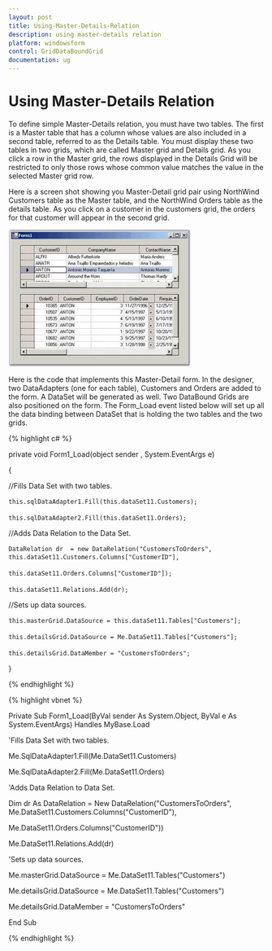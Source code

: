 ```yaml
---
layout: post
title: Using-Master-Details-Relation
description: using master-details relation
platform: windowsform
control: GridDataBoundGrid
documentation: ug
---
```


# Using Master-Details Relation

To define simple Master-Details relation, you must have two tables. The first is a Master table that has a column whose values are also included in a second table, referred to as the Details table. You must display these two tables in two grids, which are called Master grid and Details grid. As you click a row in the Master grid, the rows displayed in the Details Grid will be restricted to only those rows whose common value matches the value in the selected Master grid row. 

Here is a screen shot showing you Master-Detail grid pair using NorthWind Customers table as the Master table, and the NorthWind Orders table as the details table. As you click on a customer in the customers grid, the orders for that customer will appear in the second grid.

![](DataBound-Grid_images/DataBound-Grid_img14.jpeg)

Here is the code that implements this Master-Detail form. In the designer, two DataAdapters (one for each table), Customers and Orders are added to the form. A DataSet will be generated as well. Two DataBound Grids are also positioned on the form. The Form_Load event listed below will set up all the data binding between DataSet that is holding the two tables and the two grids. 

{% highlight c# %}

private void Form1_Load(object sender , System.EventArgs e)  

{

//Fills Data Set with two tables.

    this.sqlDataAdapter1.Fill(this.dataSet11.Customers);

    this.sqlDataAdapter2.Fill(this.dataSet11.Orders);



//Adds Data Relation to the Data Set.

    DataRelation dr  = new DataRelation("CustomersToOrders", this.dataSet11.Customers.Columns["CustomerID"],

    this.dataSet11.Orders.Columns["CustomerID"]);

    this.dataSet11.Relations.Add(dr);



//Sets up data sources.

    this.masterGrid.DataSource = this.dataSet11.Tables["Customers"];

    this.detailsGrid.DataSource = Me.DataSet11.Tables["Customers"];

    this.detailsGrid.DataMember = "CustomersToOrders";

}

{% endhighlight %}

{% highlight vbnet %}

Private Sub Form1_Load(ByVal sender As System.Object, ByVal e As System.EventArgs) Handles MyBase.Load



'Fills Data Set with two tables.

Me.SqlDataAdapter1.Fill(Me.DataSet11.Customers)

Me.SqlDataAdapter2.Fill(Me.DataSet11.Orders)



'Adds Data Relation to Data Set.

Dim dr As DataRelation = New DataRelation("CustomersToOrders", Me.DataSet11.Customers.Columns("CustomerID"),

Me.DataSet11.Orders.Columns("CustomerID"))

Me.DataSet11.Relations.Add(dr)



'Sets up data sources.

Me.masterGrid.DataSource = Me.DataSet11.Tables("Customers")

Me.detailsGrid.DataSource = Me.DataSet11.Tables("Customers")

Me.detailsGrid.DataMember = "CustomersToOrders"

End Sub


{% endhighlight %}

